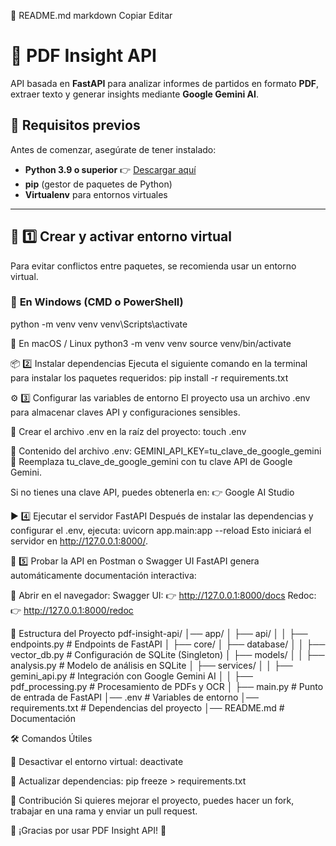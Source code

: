 📌 README.md
markdown
Copiar
Editar
# 📄 PDF Insight API

API basada en **FastAPI** para analizar informes de partidos en formato **PDF**, extraer texto y generar insights mediante **Google Gemini AI**.

## 📌 Requisitos previos

Antes de comenzar, asegúrate de tener instalado:
- **Python 3.9 o superior** 👉 [Descargar aquí](https://www.python.org/downloads/)
- **pip** (gestor de paquetes de Python)  
- **Virtualenv** para entornos virtuales  

---

## 🚀 **1️⃣ Crear y activar entorno virtual**
Para evitar conflictos entre paquetes, se recomienda usar un entorno virtual.

### 📌 **En Windows (CMD o PowerShell)**
python -m venv venv
venv\Scripts\activate

📌 En macOS / Linux
python3 -m venv venv
source venv/bin/activate

📦 2️⃣ Instalar dependencias
Ejecuta el siguiente comando en la terminal para instalar los paquetes requeridos:
pip install -r requirements.txt

⚙️ 3️⃣ Configurar las variables de entorno
El proyecto usa un archivo .env para almacenar claves API y configuraciones sensibles.

📌 Crear el archivo .env en la raíz del proyecto:
touch .env

📌 Contenido del archivo .env:
GEMINI_API_KEY=tu_clave_de_google_gemini
🔹 Reemplaza tu_clave_de_google_gemini con tu clave API de Google Gemini.

Si no tienes una clave API, puedes obtenerla en:
👉 Google AI Studio

▶️ 4️⃣ Ejecutar el servidor FastAPI
Después de instalar las dependencias y configurar el .env, ejecuta:
uvicorn app.main:app --reload
Esto iniciará el servidor en http://127.0.0.1:8000/.

📡 5️⃣ Probar la API en Postman o Swagger UI
FastAPI genera automáticamente documentación interactiva:

📌 Abrir en el navegador:
Swagger UI: 👉 http://127.0.0.1:8000/docs
Redoc: 👉 http://127.0.0.1:8000/redoc

📜 Estructura del Proyecto
pdf-insight-api/
│── app/
│   ├── api/
│   │   ├── endpoints.py         # Endpoints de FastAPI
│   ├── core/
│   ├── database/
│   │   ├── vector_db.py         # Configuración de SQLite (Singleton)
│   ├── models/
│   │   ├── analysis.py          # Modelo de análisis en SQLite
│   ├── services/
│   │   ├── gemini_api.py        # Integración con Google Gemini AI
│   │   ├── pdf_processing.py    # Procesamiento de PDFs y OCR
│   ├── main.py                  # Punto de entrada de FastAPI
│── .env                          # Variables de entorno
│── requirements.txt               # Dependencias del proyecto
│── README.md                      # Documentación

🛠 Comandos Útiles

📌 Desactivar el entorno virtual:
deactivate

📌 Actualizar dependencias:
pip freeze > requirements.txt

🤝 Contribución
Si quieres mejorar el proyecto, puedes hacer un fork, trabajar en una rama y enviar un pull request.

🚀 ¡Gracias por usar PDF Insight API! 🎯



